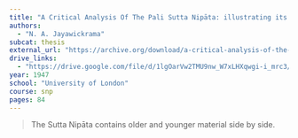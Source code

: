 ```yaml
---
title: "A Critical Analysis Of The Pali Sutta Nipāta: illustrating its gradual growth"
authors:
  - "N. A. Jayawickrama"
subcat: thesis
external_url: "https://archive.org/download/a-critical-analysis-of-the-sutta-nipata-n-a-jayawickrama/A%20Critical%20Analysis%20of%20the%20Sutta%20Nipa%CC%84ta%20%281947%29%20-%20N%20A%20Jayawickrama.pdf"
drive_links:
  - "https://drive.google.com/file/d/1lgOarVw2TMU9nw_W7xLHXqwgi-i_mrc3/view?usp=sharing"
year: 1947
school: "University of London"
course: snp
pages: 84
---
```


> The Sutta Nipāta contains older and younger material side by side.

